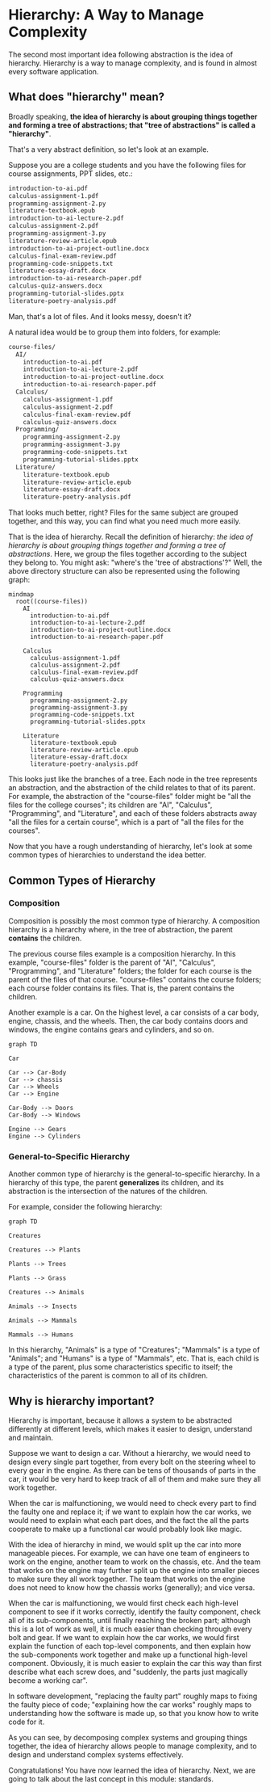 # Hierarchy: A Way to Manage Complexity

The second most important idea following abstraction is the idea of hierarchy.
Hierarchy is a way to manage complexity, and is found in almost every software application.

## What does "hierarchy" mean?

Broadly speaking, **the idea of hierarchy is about grouping things together and forming a tree of abstractions;
that "tree of abstractions" is called a "hierarchy"**.

That's a very abstract definition, so let's look at an example.

Suppose you are a college students and you have the following files for course assignments, PPT slides, etc.:

```txt
introduction-to-ai.pdf
calculus-assignment-1.pdf
programming-assignment-2.py
literature-textbook.epub
introduction-to-ai-lecture-2.pdf
calculus-assignment-2.pdf
programming-assignment-3.py
literature-review-article.epub
introduction-to-ai-project-outline.docx
calculus-final-exam-review.pdf
programming-code-snippets.txt
literature-essay-draft.docx
introduction-to-ai-research-paper.pdf
calculus-quiz-answers.docx
programming-tutorial-slides.pptx
literature-poetry-analysis.pdf
```

Man, that's a lot of files. And it looks messy, doesn't it?

A natural idea would be to group them into folders, for example:

```txt
course-files/
  AI/
    introduction-to-ai.pdf
    introduction-to-ai-lecture-2.pdf
    introduction-to-ai-project-outline.docx
    introduction-to-ai-research-paper.pdf
  Calculus/
    calculus-assignment-1.pdf
    calculus-assignment-2.pdf
    calculus-final-exam-review.pdf
    calculus-quiz-answers.docx
  Programming/
    programming-assignment-2.py
    programming-assignment-3.py
    programming-code-snippets.txt
    programming-tutorial-slides.pptx
  Literature/
    literature-textbook.epub
    literature-review-article.epub
    literature-essay-draft.docx
    literature-poetry-analysis.pdf
```

That looks much better, right?
Files for the same subject are grouped together,
and this way, you can find what you need much more easily.

That is the idea of hierarchy.
Recall the definition of hierarchy:
*the idea of hierarchy is about grouping things together and forming a tree of abstractions*.
Here, we group the files together according to the subject they belong to.
You might ask: "where's the 'tree of abstractions'?"
Well, the above directory structure can also be represented using the following graph:

```mermaid
mindmap
  root((course-files))
    AI
      introduction-to-ai.pdf
      introduction-to-ai-lecture-2.pdf
      introduction-to-ai-project-outline.docx
      introduction-to-ai-research-paper.pdf

    Calculus
      calculus-assignment-1.pdf
      calculus-assignment-2.pdf
      calculus-final-exam-review.pdf
      calculus-quiz-answers.docx

    Programming
      programming-assignment-2.py
      programming-assignment-3.py
      programming-code-snippets.txt
      programming-tutorial-slides.pptx

    Literature
      literature-textbook.epub
      literature-review-article.epub
      literature-essay-draft.docx
      literature-poetry-analysis.pdf
```

This looks just like the branches of a tree.
Each node in the tree represents an abstraction,
and the abstraction of the child relates to that of its parent.
For example, the abstraction of the "course-files" folder might be
"all the files for the college courses";
its children are "AI", "Calculus", "Programming", and "Literature",
and each of these folders abstracts away "all the files for a certain course",
which is a part of "all the files for the courses".

Now that you have a rough understanding of hierarchy,
let's look at some common types of hierarchies to understand the idea better.

## Common Types of Hierarchy

### Composition

Composition is possibly the most common type of hierarchy.
A composition hierarchy is a hierarchy where, in the tree of abstraction,
the parent **contains** the children.

The previous course files example is a composition hierarchy.
In this example, "course-files" folder is the parent of "AI", "Calculus", "Programming", and "Literature" folders;
the folder for each course is the parent of the files of that course.
"course-files" contains the course folders;
each course folder contains its files.
That is, the parent contains the children.

Another example is a car.
On the highest level, a car consists of a car body, engine, chassis, and the wheels.
Then, the car body contains doors and windows,
the engine contains gears and cylinders,
and so on.

```mermaid
graph TD

Car

Car --> Car-Body
Car --> chassis
Car --> Wheels
Car --> Engine

Car-Body --> Doors
Car-Body --> Windows

Engine --> Gears
Engine --> Cylinders
```

### General-to-Specific Hierarchy

Another common type of hierarchy is the general-to-specific hierarchy.
In a hierarchy of this type, the parent **generalizes** its children,
and its abstraction is the intersection of the natures of the children.

For example, consider the following hierarchy:

```mermaid
graph TD

Creatures

Creatures --> Plants

Plants --> Trees

Plants --> Grass

Creatures --> Animals

Animals --> Insects

Animals --> Mammals

Mammals --> Humans
```

In this hierarchy, "Animals" is a type of "Creatures";
"Mammals" is a type of "Animals";
and "Humans" is a type of "Mammals", etc.
That is, each child is a type of the parent,
plus some characteristics specific to itself;
the characteristics of the parent is common to all of its children.

## Why is hierarchy important?

Hierarchy is important, because it allows a system to be abstracted differently at different levels,
which makes it easier to design, understand and maintain.

Suppose we want to design a car.
Without a hierarchy, we would need to design every single part together,
from every bolt on the steering wheel to every gear in the engine.
As there can be tens of thousands of parts in the car,
it would be very hard to keep track of all of them
and make sure they all work together.

When the car is malfunctioning, we would need to check every part
to find the faulty one and replace it;
if we want to explain how the car works,
we would need to explain what each part does,
and the fact the all the parts cooperate to make up a functional car
would probably look like magic.

With the idea of hierarchy in mind, we would split up the car into more manageable pieces.
For example, we can have one team of engineers to work on the engine,
another team to work on the chassis, etc.
And the team that works on the engine may further split up the engine into smaller pieces to make sure they all work together.
The team that works on the engine does not need to know how the chassis works (generally); and vice versa.

When the car is malfunctioning, we would first check each high-level component
to see if it works correctly, identify the faulty component,
check all of its sub-components, until finally reaching the broken part;
although this is a lot of work as well,
it is much easier than checking through every bolt and gear.
If we want to explain how the car works,
we would first explain the function of each top-level components,
and then explain how the sub-components work together and make up a functional high-level component.
Obviously, it is much easier to explain the car this way
than first describe what each screw does, and "suddenly, the parts just magically become a working car".

In software development, "replacing the faulty part" roughly maps to fixing the faulty piece of code;
"explaining how the car works" roughly maps to understanding how the software is made up, so that you know how to write code for it.

As you can see, by decomposing complex systems and grouping things together,
the idea of hierarchy allows people to manage complexity, and to design and understand complex systems effectively.

Congratulations! You have now learned the idea of hierarchy.
Next, we are going to talk about the last concept in this module: standards.
